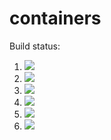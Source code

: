 # containers

Build status:

1. [![](https://github.com/gait-nairn/contain/workflows/tests-fibonacci/badge.svg)](https://github.com/gait-nairn/contain/actions?query=workflow%3Atests-fibonacci)
1. [![](https://github.com/gait-nairn/contain/workflows/tests-range/badge.svg)](https://github.com/gait-nairn/contain/actions?query=workflow%3Atests-range)
1. [![](https://github.com/gait-nairn/contain/workflows/tests-BinaryTree/badge.svg)](https://github.com/gait-nairn/contain/actions?query=workflow%3Atests-BinaryTree)
1. [![](https://github.com/gait-nairn/contain/workflows/tests-BST/badge.svg)](https://github.com/gait-nairn/contain/actions?query=workflow%3Atests-BST)
1. [![](https://github.com/gait-nairn/contain/workflows/tests-AVLTree/badge.svg)](https://github.com/gait-nairn/conatin/actions?query=workflow%3Atests-AVLTree)
1. [![](https://github.com/gait-nairn/contain/workflows/tests-Heap/badge.svg)](https://github.com/gait-nairn/contain/actions?query=workflow%3Atests-Heap)
